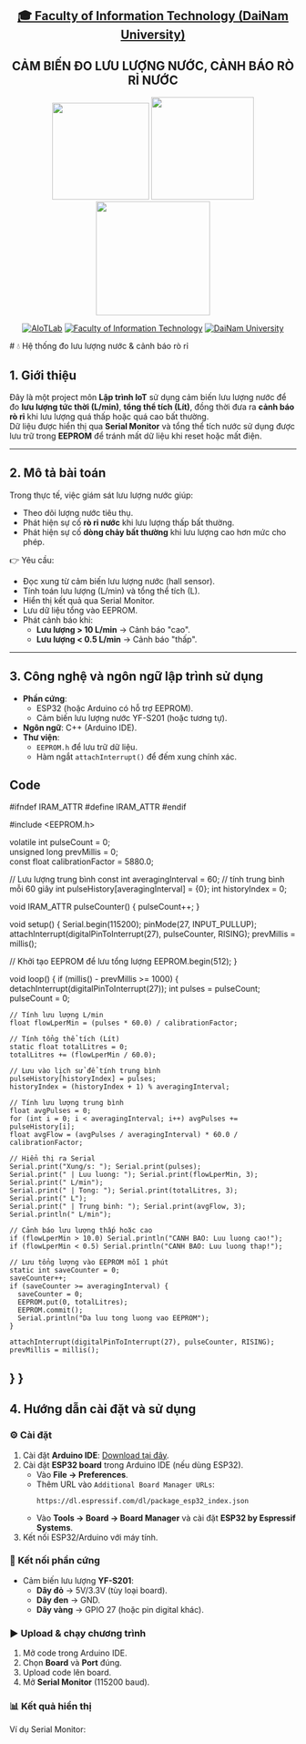 <h2 align="center">
    <a href="https://dainam.edu.vn/vi/khoa-cong-nghe-thong-tin">
    🎓 Faculty of Information Technology (DaiNam University)
    </a>
</h2>
<h2 align="center">
   CẢM BIẾN ĐO LƯU LƯỢNG NƯỚC, CẢNH BÁO RÒ RỈ NƯỚC 
</h2>
<div align="center">
    <p align="center">
        <img src="https://github.com/user-attachments/assets/ee72b1c4-04c7-4e4b-8d7a-8cf16932804a"width="170" />
        <img src="https://github.com/user-attachments/assets/1459f5bf-7fc9-4462-996d-eb1ef7633a97"width="180" />
        <img src="https://github.com/user-attachments/assets/f081d02c-b644-4e87-a40c-fcb8383c2985"width="200" />
    </p>

[![AIoTLab](https://img.shields.io/badge/AIoTLab-green?style=for-the-badge)](https://www.facebook.com/DNUAIoTLab)
[![Faculty of Information Technology](https://img.shields.io/badge/Faculty%20of%20Information%20Technology-blue?style=for-the-badge)](https://dainam.edu.vn/vi/khoa-cong-nghe-thong-tin)
[![DaiNam University](https://img.shields.io/badge/DaiNam%20University-orange?style=for-the-badge)](https://dainam.edu.vn)

</div>
# 💧 Hệ thống đo lưu lượng nước & cảnh báo rò rỉ

## 1. Giới thiệu  
Đây là một project môn **Lập trình IoT** sử dụng cảm biến lưu lượng nước để đo **lưu lượng tức thời (L/min)**, **tổng thể tích (Lít)**, đồng thời đưa ra **cảnh báo rò rỉ** khi lưu lượng quá thấp hoặc quá cao bất thường.  
Dữ liệu được hiển thị qua **Serial Monitor** và tổng thể tích nước sử dụng được lưu trữ trong **EEPROM** để tránh mất dữ liệu khi reset hoặc mất điện.

---

## 2. Mô tả bài toán  
Trong thực tế, việc giám sát lưu lượng nước giúp:  
- Theo dõi lượng nước tiêu thụ.  
- Phát hiện sự cố **rò rỉ nước** khi lưu lượng thấp bất thường.  
- Phát hiện sự cố **dòng chảy bất thường** khi lưu lượng cao hơn mức cho phép.  

👉 Yêu cầu:  
- Đọc xung từ cảm biến lưu lượng nước (hall sensor).  
- Tính toán lưu lượng (L/min) và tổng thể tích (L).  
- Hiển thị kết quả qua Serial Monitor.  
- Lưu dữ liệu tổng vào EEPROM.  
- Phát cảnh báo khi:  
  - **Lưu lượng > 10 L/min** → Cảnh báo "cao".  
  - **Lưu lượng < 0.5 L/min** → Cảnh báo "thấp".  

---

## 3. Công nghệ và ngôn ngữ lập trình sử dụng  
- **Phần cứng**:  
  - ESP32 (hoặc Arduino có hỗ trợ EEPROM).  
  - Cảm biến lưu lượng nước YF-S201 (hoặc tương tự).  
- **Ngôn ngữ**: C++ (Arduino IDE).  
- **Thư viện**:  
  - `EEPROM.h` để lưu trữ dữ liệu.  
  - Hàm ngắt `attachInterrupt()` để đếm xung chính xác.  
## Code
#ifndef IRAM_ATTR
#define IRAM_ATTR
#endif

#include <EEPROM.h>

volatile int pulseCount = 0;             
unsigned long prevMillis = 0;            
const float calibrationFactor = 5880.0;  

// Lưu lượng trung bình
const int averagingInterval = 60; // tính trung bình mỗi 60 giây
int pulseHistory[averagingInterval] = {0};
int historyIndex = 0;

void IRAM_ATTR pulseCounter() {
  pulseCount++;
}

void setup() {
  Serial.begin(115200);
  pinMode(27, INPUT_PULLUP);
  attachInterrupt(digitalPinToInterrupt(27), pulseCounter, RISING);
  prevMillis = millis();

  // Khởi tạo EEPROM để lưu tổng lượng
  EEPROM.begin(512);
}

void loop() {
  if (millis() - prevMillis >= 1000) { 
    detachInterrupt(digitalPinToInterrupt(27));
    int pulses = pulseCount;             
    pulseCount = 0;

    // Tính lưu lượng L/min
    float flowLperMin = (pulses * 60.0) / calibrationFactor;

    // Tính tổng thể tích (Lít)
    static float totalLitres = 0;
    totalLitres += (flowLperMin / 60.0);

    // Lưu vào lịch sử để tính trung bình
    pulseHistory[historyIndex] = pulses;
    historyIndex = (historyIndex + 1) % averagingInterval;

    // Tính lưu lượng trung bình
    float avgPulses = 0;
    for (int i = 0; i < averagingInterval; i++) avgPulses += pulseHistory[i];
    float avgFlow = (avgPulses / averagingInterval) * 60.0 / calibrationFactor;

    // Hiển thị ra Serial
    Serial.print("Xung/s: "); Serial.print(pulses);
    Serial.print(" | Luu luong: "); Serial.print(flowLperMin, 3); Serial.print(" L/min");
    Serial.print(" | Tong: "); Serial.print(totalLitres, 3); Serial.print(" L");
    Serial.print(" | Trung binh: "); Serial.print(avgFlow, 3); Serial.println(" L/min");

    // Cảnh báo lưu lượng thấp hoặc cao
    if (flowLperMin > 10.0) Serial.println("CANH BAO: Luu luong cao!");
    if (flowLperMin < 0.5) Serial.println("CANH BAO: Luu luong thap!");

    // Lưu tổng lượng vào EEPROM mỗi 1 phút
    static int saveCounter = 0;
    saveCounter++;
    if (saveCounter >= averagingInterval) {
      saveCounter = 0;
      EEPROM.put(0, totalLitres);
      EEPROM.commit();
      Serial.println("Da luu tong luong vao EEPROM");
    }

    attachInterrupt(digitalPinToInterrupt(27), pulseCounter, RISING);
    prevMillis = millis();
  }
}
---

## 4. Hướng dẫn cài đặt và sử dụng  
### ⚙️ Cài đặt  
1. Cài đặt **Arduino IDE**: [Download tại đây](https://www.arduino.cc/en/software).  
2. Cài đặt **ESP32 board** trong Arduino IDE (nếu dùng ESP32).  
   - Vào **File → Preferences**.  
   - Thêm URL vào `Additional Board Manager URLs`:  
     ```
     https://dl.espressif.com/dl/package_esp32_index.json
     ```
   - Vào **Tools → Board → Board Manager** và cài đặt **ESP32 by Espressif Systems**.  
3. Kết nối ESP32/Arduino với máy tính.  

### 🔌 Kết nối phần cứng  
- Cảm biến lưu lượng **YF-S201**:  
  - **Dây đỏ** → 5V/3.3V (tùy loại board).  
  - **Dây đen** → GND.  
  - **Dây vàng** → GPIO 27 (hoặc pin digital khác).  

### ▶️ Upload & chạy chương trình  
1. Mở code trong Arduino IDE.  
2. Chọn **Board** và **Port** đúng.  
3. Upload code lên board.  
4. Mở **Serial Monitor** (115200 baud).  

### 📊 Kết quả hiển thị  
Ví dụ Serial Monitor:  
